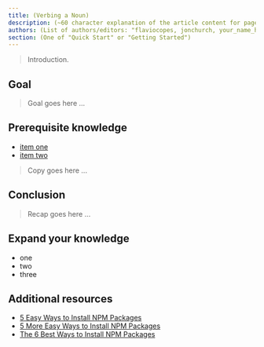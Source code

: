 ```yaml
---
title: (Verbing a Noun)
description: (~60 character explanation of the article content for page meta data)
authors: (List of authors/editors: "flaviocopes, jonchurch, your_name_here")
section: (One of "Quick Start" or "Getting Started")
---
```

<!--
This template is for a tutorial that covers a task. Tasks provide specific step-by-step instructions to achieve a goal and answer questions like "how?".

To use it, copy it into your page's directory and rename it to "index.md". Example: src/documentation/0029-node-event-loop/index.md. Follow the instructions contained within comments. And replace, or review, placeholder text. Before submitting the final draft remove all the extra comments from the file.

The general format for all tutorials is:

1. Introduction: Introduce the task, tell the reader what you're going to tell them and what they'll be able to do once they complete the tutorial.
2. Body: Explain the task in detail and provide specific step-by-step instructions.
3. Conclusion: Review what you just said. Highlight 2-3 key points the reader should take away.

Titles for task tutorials should be in the format "Verbing a Noun". e.g. "Build an HTTP Server" or "Install an NPM Package".

Change the title in the frontmatter above.
-->

<!--
The introduction should consist of a short summary of what will be covered in this tutorial. Someone should be able to read this, and the following bullet list, and know if they want to proceed with the rest of the page or not.

Add a bullet list in "students will be able to" format, e.g.:

Upon completing this tutorial you'll be able to:

- Use npm to install one or more packages
- Install a specific version of a package
- Find additional help for the `npm install` command
-->

> Introduction.

## Goal
<!--
State the thing that someone will be able to do once they've completed this tutorial in one sentence using active voice. It should be specific rather than generic.

e.g.:
Install the latest version of the dotenv package using NPM.
-->

> Goal goes here ...

## Prerequisite knowledge
<!--
A bullet list, usually in the form of links to other documentation pages, that cover topics someone would need to understand already in order to be successful with this task.
-->

- [item one](/src/documentation/0042/meaning-of-life.md)
- [item two](/src/documentation/0043/just-some-number.md)


<!--
The main body of the tutorial goes here. This is where you describe the actual steps required to achieve the goal. Be specific, not generic, when possible.

If the task involves a UI, for example filling out a form, include screen shots.

This section should end with something that helps the reader verify they have correctly completed the task. Include a screen shot where appropriate.

Note: any included screenshots for your article should be saved in the same directory your article.md file lives in.

e.g.:
![Don't forget an alt tag](./screenshot-1.png)

See /style-guide/0001-voice-and-tone.md for further writing guidelines.
-->

> Copy goes here ...

## Conclusion
<!--
Summarize what was just covered in one paragraph.
-->

> Recap goes here ...

## Expand your knowledge
<!--
Bullet list of 1-3 thought provoking questions intended to help the reader further their understanding of the topic by encouraging self-guided exploration. You can make cross-references to other task topics that are related. Or make suggestions for tasks that someone who just learned this task might be able to do that are not covered elsewhere in the documentation.
-->

- one
- two
- three

## Additional resources
<!--
Links to additional useful resources from around the web related to this topic. Make sure all links have link text showing the name of the article or page being linked to.
-->

- [5 Easy Ways to Install NPM Packages](https://example.invalid)
- [5 More Easy Ways to Install NPM Packages](https://example.invalid)
- [The 6 Best Ways to Install NPM Packages](https://example.invalid)
